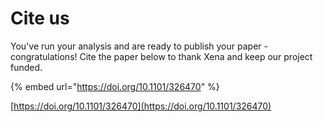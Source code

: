 # Cite us

You've run your analysis and are ready to publish your paper - congratulations! Cite the paper below to thank Xena and keep our project funded.

{% embed url="https://doi.org/10.1101/326470" %}

[https://doi.org/10.1101/326470](https://doi.org/10.1101/326470)



